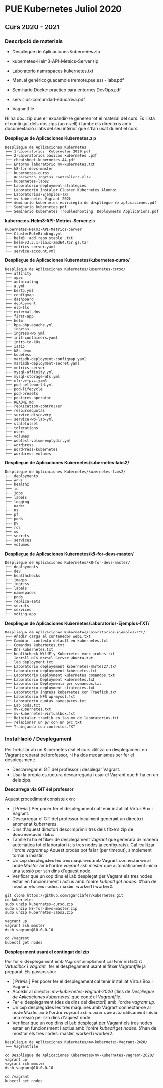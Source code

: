 # PUE Kubernetes Juliol 2020
## Curs 2020 - 2021

### Descripció de materials

 * Despliegue de Aplicaciones Kubernetes.zip
 * kubernetes-Helm3-API-Metrics-Server.zip

 * Laboratorio namespaces kubernetes.txt
 * Manual genérico guacamole (remote.pue.es) - labs.pdf
 * Seminario Docker practico para entornos DevOps.pdf
 * servicios-comunidad-educativa.pdf
 * Vagrantfile


Hi ha dos .zip que en expandir-se generen tot el material del curs. Es llista el 
contingut dels dos zips (un nivell) i també els directoris amb documentació i 
labs del seu interior que s'han usat durent el curs.

**Despliegue de Aplicaciones Kubernetes.zip**
```
Despliegue de Aplicaciones Kubernetes
├── 1-Laboratorios  Kubernetes 2020.pdf
├── 2-Laboratorios basicos kubernetes .pdf
├── cheatsheet-kubernetes-A4.pdf
├── Entorno laboratorio mv-kubernetes.txt
├── k8-for-devs-master
├── kubernetes-curso
├── Kubernetes Ingress Controllers.xlsx
├── kubernetes-labs2
├── Laboratorio-deployment-strategies
├── Laboratorio Instalar Cluster Kubernetes Alumnos
├── Laboratorios-Ejemplos-TXT
├── mv-kubernetes-Vagrant-2020
├── Seminario kubernetes estrategia de despliegue de aplicaciones.pdf
├── Seminario kubernetes.pdf
└── Seminario kubernetes Troubleshooting  Deployments Applications.pdf
```

**kubernetes-Helm3-API-Metrics-Server.zip**
```
kubernetes-Helm3-API-Metrics-Server
├── ClusterRoleBinding.yml
├── helm3  add repo stable .txt
├── helm-v3.3.1-linux-amd64.tar.gz.tar
├── metrics-server.yaml
└── service-account.yml
```

**Despliegue de Aplicaciones Kubernetes/kubernetes-curso/**
```
Despliegue de Aplicaciones Kubernetes/kubernetes-curso/
├── affinity
├── apps
├── autoscaling
├── a.yml
├── berto.yml
├── configmap
├── dashboard
├── deployment
├── elb-tls
├── external-dns
├── first-app
├── helm
├── hpa-php-apache.yml
├── ingress
├── ingress-wp.yml
├── init-containers.yaml
├── intro-to-k8s
├── istio
├── k8s-demo
├── kubeless
├── mariadb-deployment-configmap.yaml
├── mariadb-deployment-secret.yaml
├── metrics-server
├── mysql-affinity.yml
├── mysql-storage-nfs.yml
├── nfs-pv-pvc.yaml
├── pod-helloworld.yml
├── pod-lifecycle
├── pod-presets
├── postgres-operator
├── README.md
├── replication-controller
├── resourcequotas
├── service-discovery
├── service-wp-lab-yml
├── statefulset
├── tolerations
├── users
├── volumes
├── webtest-volum-emptydir.yml
├── wordpress
├── WordPress-kubernetes
└── wordpress-volumes
```

**Despliegue de Aplicaciones Kubernetes/kubernetes-labs2/**
```
Despliegue de Aplicaciones Kubernetes/kubernetes-labs2/
├── deployments
├── envs
├── healthz
├── ic
├── jobs
├── labels
├── logging
├── nodes
├── ns
├── pf
├── pods
├── pv
├── rcs
├── sd
├── secrets
├── services
└── volumes
```

**Despliegue de Aplicaciones Kubernetes/k8-for-devs-master/**
```
Despliegue de Aplicaciones Kubernetes/k8-for-devs-master/
├── deployments
├── dev
├── healthchecks
├── images
├── ingress
├── labels
├── namespaces
├── pods
├── replica-sets
├── secrets
├── services
└── voting-app
```

**Despliegue de Aplicaciones Kubernetes/Laboratorios-Ejemplos-TXT/**
```
Despliegue de Aplicaciones Kubernetes/Laboratorios-Ejemplos-TXT/
├── Añadir carga el contenedor web1.txt
├── Cambiar  contexto default en kubernetes.txt
├── Comandos kubernetes.txt
├── Dns Kubernetes.txt
├── healthcheck WildFly Kubernetes exec probes.txt
├── Install NFS Kernel Server Ubuntu.txt
├── lab deployment.txt
├── Laboratorio deployement kubernetes-martes27.txt
├── Laboratorio deployement kubernetes.txt
├── Laboratorio Deployment kubernetes comandos.txt
├── Laboratorio Deployment kubernetes.txt
├── Laboratorio Deployments por comandos.txt
├── Laboratorio-deployment-strategies.txt
├── Laboratorio ingress kubernetes con Traefick.txt
├── Laboratorio NFS wp-mysql.txt
├── Laboratorio quotas namespaces.txt
├── Lab pods.txt
├── mv-kubernetes.txt
├── mv-kubernetes-virtualbox.txt
├── Reinstalar traefik en las mv de laboratorios.txt
├── relacionar un pv con un pvc.txt
└── Trabajando con contextos.TXT
```


### Instal·lació / Desplegament

Per treballar ab un Kubernetes real el curs utilitza un desplegament en Vagrant 
preparat pel professor, hi ha dos mecanismes per fer el desplegament:
 * Descarregar el GIT del professor i desplegar Vagrant. 
 * Usar la propia estructura descarregada i usar el Vagrant que hi ha en un dels zips.


**Descarrega via GIT del professor**

Aquest procediment consisteix en:
 * [ Prèvia ] Per poder fer el desplegament cal tenir instal·lat VirtualBox i Vagrant.
 * Descarregar el GIT del professor localment generant un directori anomenat *kubernetes*. 
 * Dins d'aquest directori descomprimir tres dels fitxers zip de documentació i labs.
 * També hi ha el fitxer de desplegament *Vagrant* que generarà de manera automàtica tot el 
laboratori (els tres nodes ja configurats). Cal realitzar l'ordre *vagrant up* Aquest procés
pot fallar (per timeout), simplement tornar a insistir.
 * Un cop desplegades les tres màquines amb Vagrant connectar-se al node *Master* amb l'ordre
*vagrant ssh master* que automàticament inicia una sessió per ssh dins d'aquest node.
 * Verificar que un cop dins el Lab desplegat per Vagrant els tres nodes estan en funcionament
 i actius amb l'ordre *kubectl get nodes*. S'han de mostrar els tres nodes: master, worker1 i 
worker2.

```
git clone https://github.com/agarciafer/kubernetes.git
cd kubernetes
sudo unzip kubernetes-curso.zip
sudo unzip k8-for-devs-master.zip
sudo unzip kubernetes-labs2.zip

vagrant up
vagrant ssh master
#ssh vagrant@10.0.0.10

cd /vagrant
kubectl get nodes
```

**Desplegament usant el contingut del zip**

Per fer el desplegament amb *Vagrant* simplement cal tenir instal3lat *Virtualbox* i *Vagrant* i 
fer el desplegament usant el fitxer *Vagrantfile* ja preparat. Els passos són:
 * [ Prèvia ] Per poder fer el desplegament cal tenir instal·lat VirtualBox i Vagrant.
 * Accedir al directori *mv-kubernetes-Vagrant-2020* (dins de *Despliegue de Aplicaciones Kubernetes*) que conté el *Vagrantfile*. 
 * Fer el desplegament (des de dins del directori) amb l'ordre *vagrant up*.
 * Un cop desplegades les tres màquines amb Vagrant connectar-se al node *Master* amb l'ordre
*vagrant ssh master* que automàticament inicia una sessió per ssh dins d'aquest node.
 * Verificar que un cop dins el Lab desplegat per Vagrant els tres nodes estan en funcionament
 i actius amb l'ordre *kubectl get nodes*. S'han de mostrar els tres nodes: master, worker1 i
worker2.


```
Despliegue de Aplicaciones Kubernetes/mv-kubernetes-Vagrant-2020/
└── Vagrantfile
``` 

```
cd Despliegue de Aplicaciones Kubernetes/mv-kubernetes-Vagrant-2020/
vagrant up
vagrant ssh master
#ssh vagrant@10.0.0.10

cd /vagrant
kubectl get nodes
``` 

















